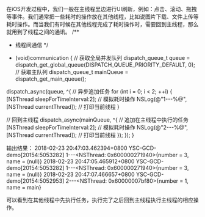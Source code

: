 在iOS开发过程中，我们一般在主线程里边进行UI刷新，例如：点击、滚动、拖拽等事件。我们通常把一些耗时的操作放在其他线程，比如说图片下载、文件上传等耗时操作。而当我们有时候在其他线程完成了耗时操作时，需要回到主线程，那么就用到了线程之间的通讯。
/**
* 线程间通信
*/
- (void)communication {
// 获取全局并发队列
dispatch_queue_t queue = dispatch_get_global_queue(DISPATCH_QUEUE_PRIORITY_DEFAULT, 0); 
// 获取主队列
dispatch_queue_t mainQueue = dispatch_get_main_queue(); 

dispatch_async(queue, ^{
// 异步追加任务
for (int i = 0; i < 2; ++i) {
[NSThread sleepForTimeInterval:2];              // 模拟耗时操作
NSLog(@"1---%@",[NSThread currentThread]);      // 打印当前线程
}

// 回到主线程
dispatch_async(mainQueue, ^{
// 追加在主线程中执行的任务
[NSThread sleepForTimeInterval:2];              // 模拟耗时操作
NSLog(@"2---%@",[NSThread currentThread]);      // 打印当前线程
});
});
}


输出结果：
2018-02-23 20:47:03.462394+0800 YSC-GCD-demo[20154:5053282] 1---<NSThread: 0x600000271940>{number = 3, name = (null)}
2018-02-23 20:47:05.465912+0800 YSC-GCD-demo[20154:5053282] 1---<NSThread: 0x600000271940>{number = 3, name = (null)}
2018-02-23 20:47:07.466657+0800 YSC-GCD-demo[20154:5052953] 2---<NSThread: 0x60000007bf80>{number = 1, name = main}


可以看到在其他线程中先执行任务，执行完了之后回到主线程执行主线程的相应操作。
